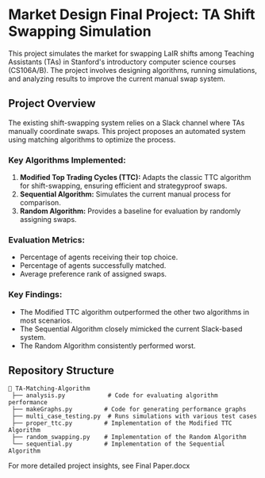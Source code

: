 # Market Design Final Project: TA Shift Swapping Simulation

This project simulates the market for swapping LaIR shifts among Teaching Assistants (TAs) in Stanford's introductory computer science courses (CS106A/B). The project involves designing algorithms, running simulations, and analyzing results to improve the current manual swap system.

## Project Overview
The existing shift-swapping system relies on a Slack channel where TAs manually coordinate swaps. This project proposes an automated system using matching algorithms to optimize the process.

### Key Algorithms Implemented:
1. **Modified Top Trading Cycles (TTC):** Adapts the classic TTC algorithm for shift-swapping, ensuring efficient and strategyproof swaps.
2. **Sequential Algorithm:** Simulates the current manual process for comparison.
3. **Random Algorithm:** Provides a baseline for evaluation by randomly assigning swaps.

### Evaluation Metrics:
- Percentage of agents receiving their top choice.
- Percentage of agents successfully matched.
- Average preference rank of assigned swaps.

### Key Findings:
- The Modified TTC algorithm outperformed the other two algorithms in most scenarios.
- The Sequential Algorithm closely mimicked the current Slack-based system.
- The Random Algorithm consistently performed worst.

## Repository Structure
```
📂 TA-Matching-Algorithm
 ├── analysis.py            # Code for evaluating algorithm performance
 ├── makeGraphs.py         # Code for generating performance graphs
 ├── multi_case_testing.py  # Runs simulations with various test cases
 ├── proper_ttc.py         # Implementation of the Modified TTC Algorithm
 ├── random_swapping.py    # Implementation of the Random Algorithm
 └── sequential.py         # Implementation of the Sequential Algorithm
```

For more detailed project insights, see Final Paper.docx



